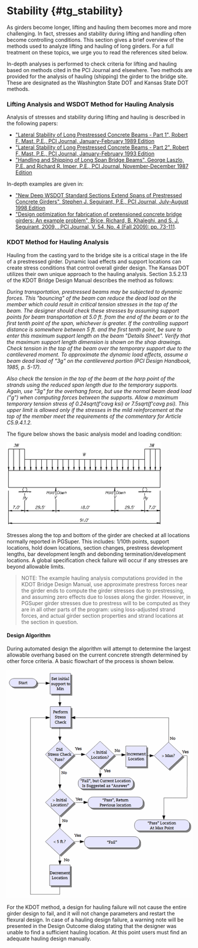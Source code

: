 Stability {#tg_stability}
======================================
As girders become longer, lifting and hauling them becomes more and more challenging. In fact, stresses and stability during lifting and handling often become controlling conditions. This section gives a brief overview of the methods used to analyze lifting and hauling of long girders. For a full treatment on these topics, we urge you to read the references sited below.


In-depth analyses is performed to check criteria for lifting and hauling based on methods cited in the PCI Journal and elsewhere. Two methods are provided for the analysis of hauling (shipping) the girder to the bridge site. These are designated as the Washington State DOT and Kansas State DOT methods.

### Lifting Analysis and WSDOT Method for Hauling Analysis ###

Analysis of stresses and stability during lifting and hauling is described in the following papers:
* ["Lateral Stability of Long Prestressed Concrete Beams - Part 1", Robert F. Mast, P.E., PCI Journal, January-February 1989 Edition](http://www.pci.org/uploadedFiles/Siteroot/Publications/PCI_Journal/1989/DOI_Articles/jl-89-january-february-3.pdf) 
* ["Lateral Stability of Long Prestressed Concrete Beams - Part 2", Robert F. Mast, P.E., PCI Journal, January-February 1993 Edition](http://www.pci.org/uploadedFiles/Siteroot/Publications/PCI_Journal/1993/DOI_Articles/jl-93-january-february-6.pdf)
* ["Handling and Shipping of Long Span Bridge Beams", George Laszlo, P.E. and Richard R. Imper, P.E., PCI Journal, November-December 1987 Edition](http://www.pci.org/uploadedFiles/Siteroot/Publications/PCI_Journal/1987/DOI_Articles/jl-87-november-december-6.pdf)

In-depth examples are given in:
* ["New Deep WSDOT Standard Sections Extend Spans of Prestressed Concrete Girders", Stephen J. Seguirant, P.E., PCI Journal, July-August 1998 Edition](http://www.pci.org/uploadedFiles/Siteroot/Publications/PCI_Journal/1998/DOI_Articles/jl-98-july-august-7.pdf)
* ["Design optimization for fabrication of pretensioned concrete bridge girders: An example problem", Brice, Richard, B. Khaleghi, and S. J. Seguirant, 2009, . PCI Journal, V. 54, No. 4 (Fall 2009): pp. 73-111](http://www.pci.org/uploadedFiles/Siteroot/Publications/PCI_Journal/2009/DOI_Articles/JL-09-FALL-8.pdf).

### KDOT Method for Hauling Analysis ###
Hauling from the casting yard to the bridge site is a critical stage in the life of a prestressed girder. Dynamic load effects and support locations can create stress conditions that control overall girder design. The Kansas DOT utilizes their own unique approach to the hauling analysis. Section 3.5.2.13 of the KDOT Bridge Design Manual describes the method as follows:

_During transportation, prestressed beams may be subjected to dynamic forces. This "bouncing" of the beam can reduce the dead load on the member which could result in critical tension stresses in the top of the beam. The designer should check these stresses by assuming support points for beam transportation at 5.0 ft. from the end of the beam or to the first tenth point of the span, whichever is greater. If the controlling support distance is somewhere between 5 ft. and the first tenth point, be sure to enter this maximum support length on the beam "Details Sheet". Verify that the maximum support length dimension is shown on the shop drawings. Check tension in the top of the beam over the temporary support due to the cantilevered moment. To approximate the dynamic load effects, assume a beam dead load of "3g" on the cantilevered portion (PCI Design Handbook, 1985, p. 5-17)._

_Also check the tension in the top of the beam at the harp point of the strands using the reduced span length due to the temporary supports. Again, use "3g" for the overhang force, but use the normal beam dead load ("g") when computing forces between the supports. Allow a maximum temporary tension stress of 0.24*sqrt(f'cavg ksi) or 7.5*sqrt(f'cavg psi). This upper limit is allowed only if the stresses in the mild reinforcement at the top of the member meet the requirements of the commentary for Article C5.9.4.1.2._

The figure below shows the basic analysis model and loading condition:

![](KdotHauling.gif)


Stresses along the top and bottom of the girder are checked at all locations normally reported in PGSuper. This includes: 1/10th points, support locations, hold down locations, section changes, prestress development lengths, bar development length and debonding termination/development locations. A global specification check failure will occur if any stresses are beyond allowable limits.

> NOTE: The example hauling analysis computations provided in the KDOT Bridge Design Manual, use approximate prestress forces near the girder ends to compute the girder stresses due to prestressing, and assuming zero effects due to losses along the girder. However, in PGSuper girder stresses due to prestress will to be computed as they are in all other parts of the program: using loss-adjusted strand forces, and actual girder section properties and strand locations at the section in question.

#### Design Algorithm ####
During automated design the algorithm will attempt to determine the largest allowable overhang based on the current concrete strength determined by other force criteria. A basic flowchart of the process is shown below. 

![](KdotHaulingAlgorithm.gif)


For the KDOT method, a design for hauling failure will not cause the entire girder design to fail, and it will not change parameters and restart the flexural design. In case of a hauling design failure, a warning note will be presented in the Design Outcome dialog stating that the designer was unable to find a sufficient hauling location. At this point users must find an adequate hauling design manually.

